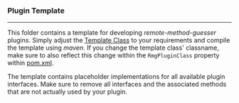 ### Plugin Template

----

This folder contains a template for developing *remote-method-guesser* plugins.
Simply adjust the [Template Class](src/main/java/eu/tneitzel/rmg/plugin/Template.java)
to your requirements and compile the template using *maven*. If you change the
template class' classname, make sure to also reflect this change within the `RmgPluginClass`
property within [pom.xml](https://github.com/qtc-de/remote-method-guesser/blob/master/plugin/template/pom.xml#L39).

The template contains placeholder implementations for all available plugin interfaces.
Make sure to remove all interfaces and the associated methods that are not actually used
by your plugin.
